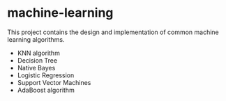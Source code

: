 # machine-learning
This project contains the design and implementation of common machine learning algorithms.
- KNN algorithm
- Decision Tree
- Native Bayes
- Logistic Regression
- Support Vector Machines
- AdaBoost algorithm